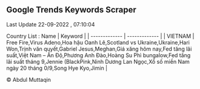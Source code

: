 

## Google Trends Keywords Scraper 
 
Last Update 22-09-2022 , 07:10:04

Country List :
 Name  | Keyword |
| ------------- | ------------- |
| VIETNAM | Free Fire,Virus Adeno,Hoa hậu Oanh Lê,Scotland vs Ukraine,Ukraine,Hari Won,Trịnh văn quyết,Gabriel Jesus,Meghan,Giá xăng hôm nay,Fed tăng lãi suất,Việt Nam – Ấn Độ,Phương Anh Đào,Hoàng Su Phì bungalow,Fed tăng lãi suất tháng 9,Jennie (BlackPink,Ninh Dương Lan Ngọc,Xổ số miền Nam ngày 20 tháng 0/9,Song Hye Kyo,Jimin |



© Abdul Muttaqin 
